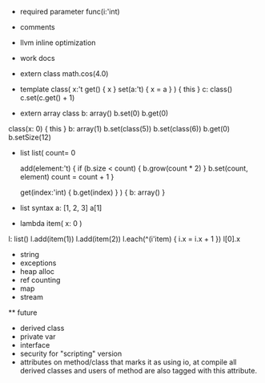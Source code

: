 * required parameter
func(i:'int)

* comments
* llvm inline optimization
* work docs

* extern class
math.cos(4.0)

* template
class<t>(
	x:'t
	get() { x }
	set(a:'t) { x = a }
) { this }
c: class<int>()
c.set(c.get() + 1)

* extern array class
b: array<int>()
b.set(0)
b.get(0)

class(x: 0) { this }
b: array<class>(1)
b.set(class(5))
b.set(class(6))
b.get(0)
b.setSize(12)

* list
list<t>(
	count= 0
	
	add(element:'t) {
		if (b.size < count) {
			b.grow(count * 2)
		}
		b.set(count, element)
		count = count + 1 
	}
	
	get(index:'int) {
		b.get(index)
	}
) {
	b: array<t>()
}

* list syntax
a: [1, 2, 3]
a[1]

* lambda
item(
	x: 0
)

l: list<item>()
l.add(item(1))
l.add(item(2))
l.each(^(i'item) { 
	i.x = i.x + 1
})
l[0].x

* string
* exceptions
* heap alloc
* ref counting
* map
* stream

** future
* derived class
* private var
* interface
* security for "scripting" version
* attributes on method/class that marks it as using io, at compile all derived classes and users of method are also tagged with this attribute.

